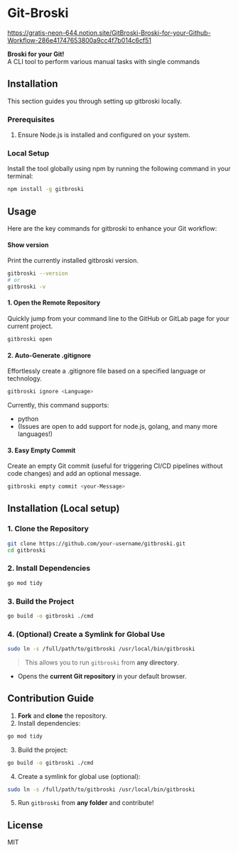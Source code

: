 # Git-Broski 

https://gratis-neon-644.notion.site/GitBroski-Broski-for-your-Github-Workflow-286e41747653800a9cc4f7b014c6cf51

**Broski for your Git!**  
A CLI tool to perform various manual tasks with single commands

## Installation
This section guides you through setting up gitbroski locally.

### Prerequisites
1. Ensure Node.js is installed and configured on your system.

### Local Setup
Install the tool globally using npm by running the following command in your terminal:
```bash
npm install -g gitbroski
```
## Usage
Here are the key commands for gitbroski to enhance your Git workflow:

#### Show version
Print the currently installed gitbroski version.
```bash
gitbroski --version
# or
gitbroski -v
```

#### 1. Open the Remote Repository

Quickly jump from your command line to the GitHub or GitLab page for your current project.
```bash
gitbroski open
```
#### 2. Auto-Generate .gitignore
Effortlessly create a .gitignore file based on a specified language or technology.
```bash
gitbroski ignore <Language>
```
Currently, this command supports:
- python
- (Issues are open to add support for node.js, golang, and many more languages!)

#### 3. Easy Empty Commit
Create an empty Git commit (useful for triggering CI/CD pipelines without code changes) and add an optional message.
```bash
gitbroski empty commit <your-Message>
```


## Installation (Local setup)

### 1. Clone the Repository
```bash
git clone https://github.com/your-username/gitbroski.git
cd gitbroski
```

### 2. Install Dependencies
```bash
go mod tidy
```

### 3. Build the Project
```bash
go build -o gitbroski ./cmd
```

### 4. (Optional) Create a Symlink for Global Use
```bash
sudo ln -s /full/path/to/gitbroski /usr/local/bin/gitbroski
```
> This allows you to run `gitbroski` from **any directory**.

- Opens the **current Git repository** in your default browser.

## Contribution Guide
1. **Fork** and **clone** the repository.
2. Install dependencies:
```bash
go mod tidy
```
3. Build the project:
```bash
go build -o gitbroski ./cmd
```
4. Create a symlink for global use (optional):
```bash
sudo ln -s /full/path/to/gitbroski /usr/local/bin/gitbroski
```
5. Run `gitbroski` from **any folder** and contribute!

## License
MIT

